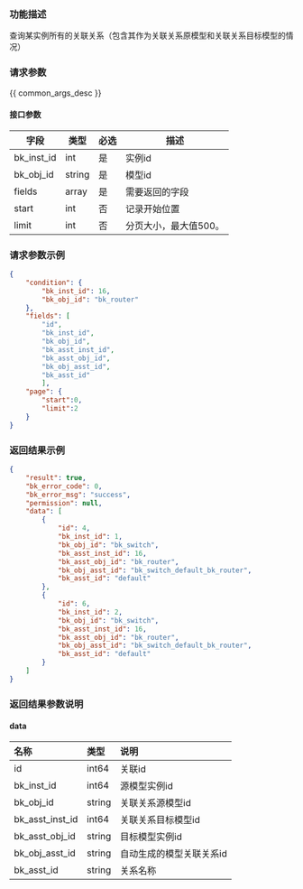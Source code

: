 ### 功能描述

 查询某实例所有的关联关系（包含其作为关联关系原模型和关联关系目标模型的情况）

### 请求参数

{{ common_args_desc }}

#### 接口参数

| 字段       | 类型   | 必选 | 描述                  |
| ---------- | ------ | ---- | --------------------- |
| bk_inst_id | int    | 是   | 实例id                |
| bk_obj_id  | string | 是   | 模型id                |
| fields     | array  | 是   | 需要返回的字段        |
| start      | int    | 否   | 记录开始位置          |
| limit      | int    | 否   | 分页大小，最大值500。 |

### 请求参数示例

```json
{
    "condition": {
        "bk_inst_id": 16,
        "bk_obj_id": "bk_router"
    },
    "fields": [
        "id",
        "bk_inst_id",
        "bk_obj_id",
        "bk_asst_inst_id",
        "bk_asst_obj_id",
        "bk_obj_asst_id",
        "bk_asst_id"
        ],
    "page": {
        "start":0,
        "limit":2
    }
}
```

### 返回结果示例

```json
{
    "result": true,
    "bk_error_code": 0,
    "bk_error_msg": "success",
    "permission": null,
    "data": [
        {
            "id": 4,
            "bk_inst_id": 1,
            "bk_obj_id": "bk_switch",
            "bk_asst_inst_id": 16,
            "bk_asst_obj_id": "bk_router",
            "bk_obj_asst_id": "bk_switch_default_bk_router",
            "bk_asst_id": "default"
        },
        {
            "id": 6,
            "bk_inst_id": 2,
            "bk_obj_id": "bk_switch",
            "bk_asst_inst_id": 16,
            "bk_asst_obj_id": "bk_router",
            "bk_obj_asst_id": "bk_switch_default_bk_router",
            "bk_asst_id": "default"
        }
    ]
}
```

### 返回结果参数说明

#### data

| 名称            | 类型   | 说明                     |
| :-------------- | :----- | :----------------------- |
| id              | int64  | 关联id                   |
| bk_inst_id      | int64  | 源模型实例id             |
| bk_obj_id       | string | 关联关系源模型id         |
| bk_asst_inst_id | int64  | 关联关系目标模型id       |
| bk_asst_obj_id  | string | 目标模型实例id           |
| bk_obj_asst_id  | string | 自动生成的模型关联关系id |
| bk_asst_id      | string | 关系名称                 |